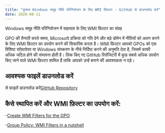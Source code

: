 ```yaml
---
title: "कुशल Windows समूह नीति परिनियोजन के लिए WMI फ़िल्टर - GitHub से डाउनलोड करें"
date: 2020-08-11
---
```



Windows समूह नीति परिनियोजन में सहायता के लिए WMI फ़िल्टर का संग्रह

GPO की तैनाती करते समय, Microsoft प्रक्रिया को गति देने और बड़े डोमेन में नीतियों को अलग करने के लिए WMI फ़िल्टर का उपयोग करने की सिफारिश करता है।
WMI फ़िल्टर आपको GPOs को एक विशिष्ट सॉफ़्टवेयर या Windows संस्करण के नीचे निर्दिष्ट करने की अनुमति देता है, जिसमें काफी अधिक जटिल होने की संभावना होती है।
लिंक किए गए GitHub रिपॉजिटरी में कुछ सबसे अधिक उपयोग किए जाने वाले WMI फ़िल्टर शामिल हैं ताकि आपको उन्हें बनाने की आवश्यकता न पड़े।

## आवश्यक फाइलें डाउनलोड करें

से फ़ाइलें डाउनलोड करें[GitHub Repository](https://github.com/simeononsecurity/WMI-Filters)

## कैसे स्थापित करें और WMI फ़िल्टर का उपयोग करें:

-[Create WMI Filters for the GPO](https://docs.microsoft.com/en-us/windows/security/threat-protection/windows-firewall/create-wmi-filters-for-the-gpo)

-[Group Policy: WMI Filters in a nutshell](https://www.rebeladmin.com/2018/02/group-policy-wmi-filters-nutshell/)